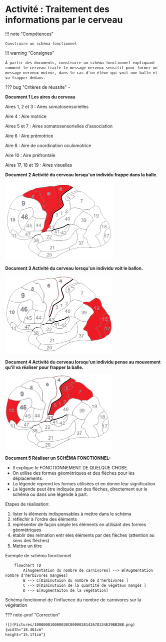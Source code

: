 # Activité : Traitement des informations par le cerveau

!!! note "Compétences"

    Construire un schéma fonctionnel
 

!!! warning "Consignes"

    À partir des documents, construire un schéma fonctionnel expliquant comment le cerveau traite le message nerveux sensitif pour former un message nerveux moteur, dans le cas d'un élève qui voit une balle et va frapper dedans.
    
??? bug "Critères de réussite"
    - 


**Document 1 Les aires du cerveau**

Aires 1, 2 et 3 : Aires somatosensorielles

Aire 4 : Aire motrice

Aires 5 et 7 : Aires somatosensorielles d'association

Aire 6 : Aire prémotrice

Aire 8 : Aire de coordination oculomotrice

Aire 10 : Aire préfrontale

Aires 17, 18 et 19 : Aires visuelles


**Document 2 Activité du cerveau lorsqu'un individu frappe dans la balle.**

![](Pictures/cerveauFrappe.png)


**Document 3 Activité du cerveau lorsqu'un individu voit le ballon.**

![](Pictures/cerveauVoir.png)


**Document 4 Activité du cerveau lorsqu'un individu pense au mouvement qu'il va réaliser pour frapper la balle.**

![](Pictures/cerveauPense.png)



**Document 5 Réaliser un SCHÉMA FONCTIONNEL:**

- Il explique le FONCTIONNEMENT DE QUELQUE CHOSE.
- On utilise des formes géométriques et des flèches pour les déplacements.  
- La légende reprend les formes utilisées et en donne leur signification.  
- La légende peut être indiquée par des flèches, directement sur le schéma ou dans une légende à part.

Etapes de réalisation:
1. lister ls éléments indispensables à mettre dans le schéma
2. réfléchir à l'ordre des éléments
3. représenter de façon simple les éléments en utilisant des formes géométriques
4. établir des relmation entr eles éléments par des flèches (attention au sens des flèches)
5. Mettre un titre

Exemple de schéma fonctionnel
```mermaid
    flowchart TD
        A[Augmentation du nombre de carnivores] --> B[Augmentation nombre d'herbivores mangées] 
        B --> C[Diminutuion du nombre de d'herbivores ] 
        C --> D[Diminutuion de la quantité de végétaux mangés ]
        D --> E[Augmentaiton de la végétation]

```
Schéma fonctionnel de l'influence du nombre de carnivores sur la végétation


??? note-prof "Correction"

    ![](Pictures/100000010000030C000002814267D334E29BB2BB.png){width="18.461cm"
    height="15.171cm"}




